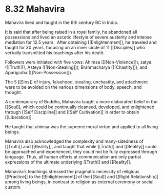 # 8.32 Mahavira

Mahavira lived and taught in the 6th century BC in India. 

It is said that after being raised in a royal family, he abandoned all possessions and lived an ascetic lifestyle of severe austerity and intense mediation for 12.5 years.  After obtaining [[Enlightenment]], he traveled and taught for 30 years, focusing on an inner circle of 11 [[Disciples]] who verbally transmitted his teachings after his death. 

Followers were initiated with five vows: Ahimsa ([[Non-Violence]]), satya ([[Truth]]), Asteya ([[Non-Stealing]]); Brahmacharya ([[Chastity]]), and Aparigraha ([[Non-Possession]]). 

The 5 [[Sins]] of injury, falsehood, stealing, unchastity, and attachment were to be avoided on the various dimensions of body, speech, and thought. 

A contemporary of Buddha, Mahavira taught a more elaborated belief in the [[Soul]], which could be continually cleansed, developed, and enlightened through [[Self Discipline]] and [[Self Cultivation]] in order to obtain [[Liberation]]. 

He taught that ahimsa was the supreme moral virtue and applied to all living beings. 

Mahavira also acknowledged the complexity and many-sidedness of [[Truth]] and [[Reality]], and taught that while [[Truth]] and [[Reality]] could be approached and experienced, they could not be fully expressed through language. Thus, all human efforts at communication are only partial expressions of the ultimate underlying [[Truth]] and [[Reality]]. 

Mahavira’s teachings stressed the pragmatic necessity of religious [[Practice]] to the [[Enlightenment]] of the [[Soul]] and [[Right Relationship]] among living beings, in contrast to religion as external ceremony or social custom.  
